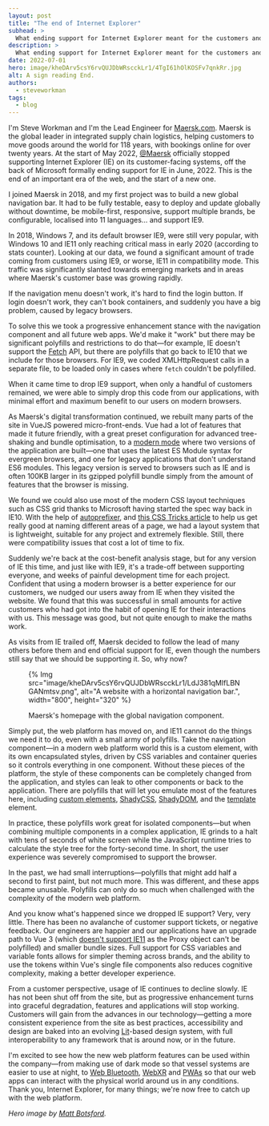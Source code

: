 ```yaml
---
layout: post
title: "The end of Internet Explorer"
subhead: >
  What ending support for Internet Explorer meant for the customers and developers at Maersk.com. 
description: >
  What ending support for Internet Explorer meant for the customers and developers at Maersk.com.
date: 2022-07-01
hero: image/kheDArv5csY6rvQUJDbWRscckLr1/4TgI61hOlKOSFv7qnkRr.jpg
alt: A sign reading End.
authors:
  - steveworkman
tags:
  - blog
---
```


I'm Steve Workman and I'm the Lead Engineer for [Maersk.com](https://maersk.com). Maersk is the global leader in integrated supply chain logistics, helping customers to move goods around the world for 118 years, with bookings online for over twenty years. At the start of May 2022, [@Maersk](https://twitter.com/Maersk) officially stopped supporting Internet Explorer (IE) on its customer-facing systems, off the back of Microsoft formally ending support for IE in June, 2022. This is the end of an important era of the web, and the start of a new one.

I joined Maersk in 2018, and my first project was to build a new global navigation bar. It had to be fully testable, easy to deploy and update globally without downtime, be mobile-first, responsive, support multiple brands, be configurable, localised into 11 languages… and support IE9.

In 2018, Windows 7, and its default browser IE9, were still very popular, with Windows 10 and IE11 only reaching critical mass in early 2020 (according to stats counter). Looking at our data, we found a significant amount of trade coming from customers using IE9, or worse, IE11 in compatibility mode. This traffic was significantly slanted towards emerging markets and in areas where Maersk's customer base was growing rapidly.

If the navigation menu doesn't work, it's hard to find the login button. If login doesn't work, they can't book containers, and suddenly you have a big problem, caused by legacy browsers.

To solve this we took a progressive enhancement stance with the navigation component and all future web apps. We'd make it "work" but there may be significant polyfills and restrictions to do that—for example, IE doesn't support the [Fetch](https://developer.mozilla.org/docs/Web/API/Fetch_API) API, but there are polyfills that go back to IE10 that we include for those browsers. For IE9, we coded XMLHttpRequest calls in a separate file, to be loaded only in cases where `fetch` couldn't be polyfilled.

When it came time to drop IE9 support, when only a handful of customers remained, we were able to simply drop this code from our applications, with minimal effort and maximum benefit to our users on modern browsers.

As Maersk's digital transformation continued, we rebuilt many parts of the site in VueJS powered micro-front-ends. Vue had a lot of features that made it future friendly, with a great preset configuration for advanced tree-shaking and bundle optimisation, to a [modern mode](https://cli.vuejs.org/guide/browser-compatibility.html#modern-mode) where two versions of the application are built—one that uses the latest ES Module syntax for evergreen browsers, and one for legacy applications that don't understand ES6 modules. This legacy version is served to browsers such as IE and is often 100KB larger in its gzipped polyfill bundle simply from the amount of features that the browser is missing.

We found we could also use most of the modern CSS layout techniques such as CSS grid thanks to Microsoft having started the spec way back in IE10. With the help of [autoprefixer](https://github.com/postcss/autoprefixer), and [this CSS Tricks article](https://css-tricks.com/css-grid-in-ie-css-grid-and-the-new-autoprefixer/) to help us get really good at naming different areas of a page, we had a layout system that is lightweight, suitable for any project and extremely flexible. Still, there were compatibility issues that cost a lot of time to fix.

Suddenly we're back at the cost-benefit analysis stage, but for any version of IE this time, and just like with IE9, it's a trade-off between supporting everyone, and weeks of painful development time for each project. Confident that using a modern browser is a better experience for our customers, we nudged our users away from IE when they visited the website. We found that this was successful in small amounts for active customers who had got into the habit of opening IE for their interactions with us. This message was good, but not quite enough to make the maths work.

As visits from IE trailed off, Maersk decided to follow the lead of many others before them and end official support for IE, even though the numbers still say that we should be supporting it. So, why now?


<figure>

  {% Img src="image/kheDArv5csY6rvQUJDbWRscckLr1/LdJ381qMIfLBNGANmtsv.png", alt="A website with a horizontal navigation bar.", width="800", height="320" %}
  <figcaption>Maersk's homepage with the global navigation component.</figcaption>
</figure>

Simply put, the web platform has moved on, and IE11 cannot do the things we need it to do, even with a small army of polyfills. Take the navigation component—in a modern web platform world this is a custom element, with its own encapsulated styles, driven by CSS variables and container queries so it controls everything in one component. Without these pieces of the platform, the style of these components can be completely changed from the application, and styles can leak to other components or back to the application. There are polyfills that will let you emulate most of the features here, including [custom elements](https://github.com/webcomponents/polyfills/tree/master/packages/custom-elements), [ShadyCSS](https://github.com/webcomponents/polyfills/tree/master/packages/shadycss), [ShadyDOM](https://github.com/webcomponents/polyfills/tree/master/packages/shadydom), and the [template](https://github.com/webcomponents/polyfills/tree/master/packages/template) element.

In practice, these polyfills work great for isolated components—but when combining multiple components in a complex application, IE grinds to a halt with tens of seconds of white screen while the JavaScript runtime tries to calculate the style tree for the forty-second time. In short, the user experience was severely compromised to support the browser.

In the past, we had small interruptions—polyfills that might add half a second to first paint, but not much more. This was different, and these apps became unusable. Polyfills can only do so much when challenged with the complexity of the modern web platform.

And you know what's happened since we dropped IE support? Very, very little. There has been no avalanche of customer support tickets, or negative feedback. Our engineers are happier and our applications have an upgrade path to Vue 3 (which [doesn't support IE11](https://github.com/vuejs/rfcs/blob/master/active-rfcs/0038-vue3-ie11-support.md) as the Proxy object can't be polyfilled) and smaller bundle sizes. Full support for CSS variables and variable fonts allows for simpler theming across brands, and the ability to use the tokens within Vue's single file components also reduces cognitive complexity, making a better developer experience.

From a customer perspective, usage of IE continues to decline slowly. IE has not been shut off from the site, but as progressive enhancement turns into graceful degradation, features and applications will stop working. Customers will gain from the advances in our technology—getting a more consistent experience from the site as best practices, accessibility and design are baked into an evolving [Lit](https://lit.dev/)-based design system, with full interoperability to any framework that is around now, or in the future.

I'm excited to see how the new web platform features can be used within the company—from making use of dark mode so that vessel systems are easier to use at night, to [Web Bluetooth](/bluetooth/), [WebXR](/tags/webxr/) and [PWAs](/progressive-web-apps/) so that our web apps can interact with the physical world around us in any conditions. Thank you, Internet Explorer, for many things; we're now free to catch up with the web platform.

_Hero image by [Matt Botsford](https://unsplash.com/@mattbotsford)._
